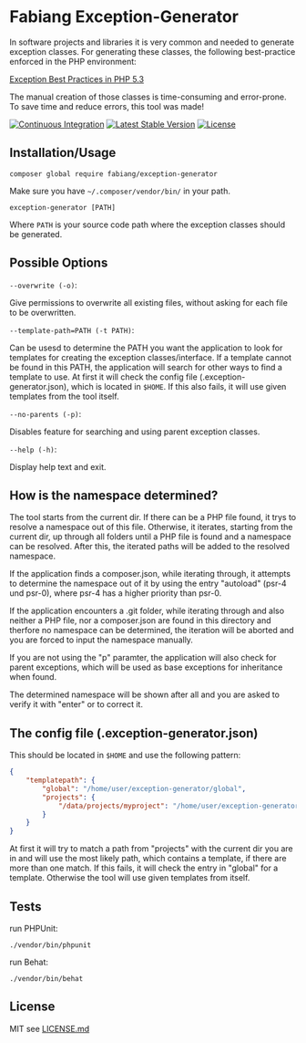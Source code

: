 # Fabiang Exception-Generator

In software projects and libraries it is very common and needed to generate exception
classes. For generating these classes, the following best-practice enforced in the
PHP environment:

[Exception Best Practices in PHP 5.3](https://web.archive.org/web/20190128162922/http://ralphschindler.com/2010/09/15/exception-best-practices-in-php-5-3)

The manual creation of those classes is time-consuming and error-prone.
To save time and reduce errors, this tool was made!

[![Continuous Integration](https://github.com/fabiang/exception-generator/actions/workflows/ci.yml/badge.svg)](https://github.com/fabiang/exception-generator/actions/workflows/ci.yml)
[![Latest Stable Version](https://poser.pugx.org/fabiang/exception-generator/version)](https://packagist.org/packages/fabiang/exception-generator)
[![License](https://poser.pugx.org/fabiang/exception-generator/license)](https://packagist.org/packages/fabiang/exception-generator)

## Installation/Usage

```
composer global require fabiang/exception-generator
```

Make sure you have `~/.composer/vendor/bin/` in your path.

```
exception-generator [PATH]
```

Where `PATH` is your source code path where the exception classes should be generated.

## Possible Options

`--overwrite (-o)`:

Give permissions to overwrite all existing files, without asking for each file to
be overwritten.

`--template-path=PATH (-t PATH)`:

Can be usesd to determine the PATH you want the application to look for templates
for creating the exception classes/interface. If a template cannot be found in this
PATH, the application will search for other ways to find a template to use. At first
it will check the config file (.exception-generator.json), which is located in `$HOME`.
If this also fails, it will use given templates from the tool itself.

`--no-parents (-p)`:

Disables feature for searching and using parent exception classes.

`--help (-h)`:

Display help text and exit.

## How is the namespace determined?

The tool starts from the current dir. If there can be a PHP file found, it trys
to resolve a namespace out of this file. Otherwise, it iterates, starting from the
current dir, up through all folders until a PHP file is found and a namespace can
be resolved.
After this, the iterated paths will be added to the resolved namespace.

If the application finds a composer.json, while iterating through, it attempts to
determine the namespace out of it by using the entry "autoload" (psr-4 und psr-0),
where psr-4 has a higher priority than psr-0.

If the application encounters a .git folder, while iterating through and also neither
a PHP file, nor a composer.json are found in this directory and therfore no namespace
can be determined, the iteration will be aborted and you are forced to input the
namespace manually.

If you are not using the "p" paramter, the application will also check for parent
exceptions, which will be used as base exceptions for inheritance when found.

The determined namespace will be shown after all and you are asked to verify it
with "enter" or to correct it.

## The config file (.exception-generator.json)

This should be located in `$HOME` and use the following pattern:

```json
{
    "templatepath": {
        "global": "/home/user/exception-generator/global",
        "projects": {
            "/data/projects/myproject": "/home/user/exception-generator/myproject/"
        }
    }
}
```

At first it will try to match a path from "projects" with the current dir you are
in and will use the most likely path, which contains a template, if there are more
than one match.
If this fails, it will check the entry in "global" for a template.
Otherwise the tool will use given templates from itself.


## Tests

run PHPUnit:

```
./vendor/bin/phpunit
```

run Behat:

```
./vendor/bin/behat
```

## License

MIT see [LICENSE.md](LICENSE.md)
